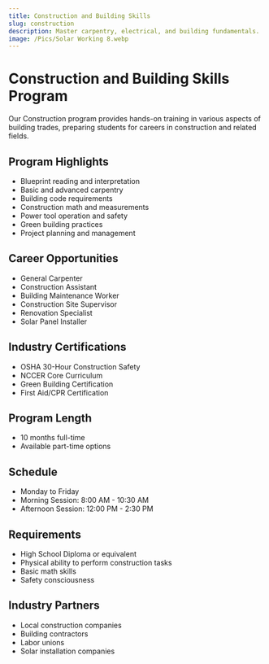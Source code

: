 ```yaml
---
title: Construction and Building Skills
slug: construction
description: Master carpentry, electrical, and building fundamentals.
image: /Pics/Solar Working 8.webp
---
```


# Construction and Building Skills Program

Our Construction program provides hands-on training in various aspects of building trades, preparing students for careers in construction and related fields.

## Program Highlights

- Blueprint reading and interpretation
- Basic and advanced carpentry
- Building code requirements
- Construction math and measurements
- Power tool operation and safety
- Green building practices
- Project planning and management

## Career Opportunities

- General Carpenter
- Construction Assistant
- Building Maintenance Worker
- Construction Site Supervisor
- Renovation Specialist
- Solar Panel Installer

## Industry Certifications

- OSHA 30-Hour Construction Safety
- NCCER Core Curriculum
- Green Building Certification
- First Aid/CPR Certification

## Program Length

- 10 months full-time
- Available part-time options

## Schedule

- Monday to Friday
- Morning Session: 8:00 AM - 10:30 AM
- Afternoon Session: 12:00 PM - 2:30 PM

## Requirements

- High School Diploma or equivalent
- Physical ability to perform construction tasks
- Basic math skills
- Safety consciousness

## Industry Partners

- Local construction companies
- Building contractors
- Labor unions
- Solar installation companies
